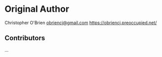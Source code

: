 
# Original Author

Christopher O'Brien <obriencj@gmail.com>
  https://obriencj.preoccupied.net/


## Contributors
...

